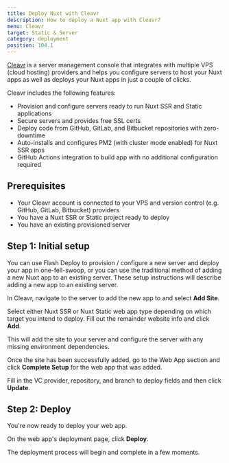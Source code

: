 ```yaml
---
title: Deploy Nuxt with Cleavr
description: How to deploy a Nuxt app with Cleavr?
menu: Cleavr
target: Static & Server
category: deployment
position: 104.1
---
```



[Cleavr](https://cleavr.io) is a server management console that integrates with multiple VPS (cloud hosting) providers and helps you configure servers to host your Nuxt apps as well 
as deploys your Nuxt apps in just a couple of clicks. 

Cleavr includes the following features: 

- Provision and configure servers ready to run Nuxt SSR and Static applications
- Secure servers and provides free SSL certs
- Deploy code from GitHub, GitLab, and Bitbucket repositories with zero-downtime
- Auto-installs and configures PM2 (with cluster mode enabled) for Nuxt SSR apps
- GitHub Actions integration to build app with no additional configuration required


## Prerequisites

- Your Cleavr account is connected to your VPS and version control (e.g. GitHub, GitLab, Bitbucket) providers
- You have a Nuxt SSR or Static project ready to deploy
- You have an existing provisioned server

## Step 1: Initial setup

You can use Flash Deploy to provision / configure a new server and deploy your app in one-fell-swoop, or you can use the traditional method of adding a new
Nuxt app to an existing server. These setup instructions will describe adding a new app to an existing server. 

In Cleavr, navigate to the server to add the new app to and select **Add Site**. 

Select either Nuxt SSR or Nuxt Static web app type depending on which target you intend to deploy. Fill out the remainder website info and click **Add**. 

This will add the site to your server and configure the server with any missing environment dependencies.

Once the site has been successfully added, go to the Web App section and click **Complete Setup** for the web app that was added. 

Fill in the VC provider, repository, and branch to deploy fields and then click **Update**.

## Step 2: Deploy

You're now ready to deploy your web app. 

On the web app's deployment page, click **Deploy**.

The deployment process will begin and complete in a few moments. 
